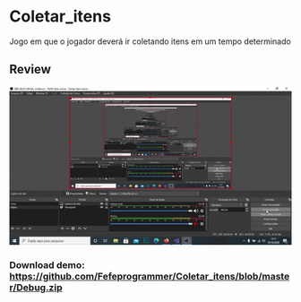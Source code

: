 # Coletar_itens
Jogo em que o jogador deverá ir coletando itens em um tempo determinado


## Review
![gameplay](https://github.com/Fefeprogrammer/Coletar_itens/blob/master/2020-10-19%2015-57-29.gif)

### Download demo: https://github.com/Fefeprogrammer/Coletar_itens/blob/master/Debug.zip

